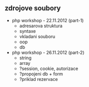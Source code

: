 zdrojove soubory
----------------
* php workshop - 22.11.2012 (part-1)
  - adresarova struktura
  - syntaxe
  - vkladani souboru
  - oop
  - db
* php workshop - 26.11.2012 (part-2)
  - string
  - array
  - ?session, cookie, autorizace
  - ?propojeni db + form
  - ?priklad rezervace
